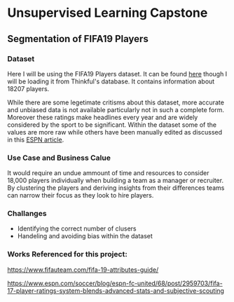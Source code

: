 # Unsupervised Learning Capstone

## Segmentation of FIFA19 Players


### Dataset

Here I will be using the FIFA19 Players dataset. It can be found [here](https://www.kaggle.com/karangadiya/fifa19) though I will be loading it from Thinkful's database. It contains information about 18207 players. 

While there are some legetimate critisms about this dataset, more accurate and unbiased data is not available particularly not in such a complete form. Moreover these ratings make headlines every year and are widely considered by the sport to be significant. Within the dataset some of the values are more raw while others have been manually edited as discussed in this [ESPN article](https://www.espn.com/soccer/blog/espn-fc-united/68/post/2959703/fifa-17-player-ratings-system-blends-advanced-stats-and-subjective-scouting). 


### Use Case and Business Calue

It would require an undue ammount of time and resources to consider 18,000 players individually when building a team as a manager or recruiter. By clustering the players and deriving insights from their differences teams can narrow their focus as they look to hire players.


### Challanges
 - Identifying the correct number of clusers
 - Handeling and avoiding bias within the dataset



### Works Referenced for this project:

https://www.fifauteam.com/fifa-19-attributes-guide/

https://www.espn.com/soccer/blog/espn-fc-united/68/post/2959703/fifa-17-player-ratings-system-blends-advanced-stats-and-subjective-scouting
